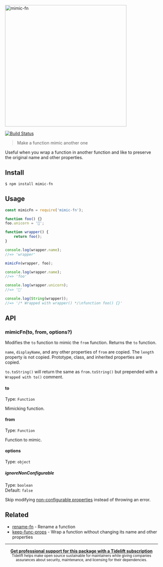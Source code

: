 <img src="media/logo.svg" alt="mimic-fn" width="400">
<br>

[![Build Status](https://travis-ci.org/sindresorhus/mimic-fn.svg?branch=master)](https://travis-ci.org/sindresorhus/mimic-fn)

> Make a function mimic another one

Useful when you wrap a function in another function and like to preserve the original name and other properties.

## Install

```
$ npm install mimic-fn
```

## Usage

```js
const mimicFn = require('mimic-fn');

function foo() {}
foo.unicorn = '🦄';

function wrapper() {
	return foo();
}

console.log(wrapper.name);
//=> 'wrapper'

mimicFn(wrapper, foo);

console.log(wrapper.name);
//=> 'foo'

console.log(wrapper.unicorn);
//=> '🦄'

console.log(String(wrapper));
//=> '/* Wrapped with wrapper() */\nfunction foo() {}'
```

## API

### mimicFn(to, from, options?)

Modifies the `to` function to mimic the `from` function. Returns the `to` function.

`name`, `displayName`, and any other properties of `from` are copied. The `length` property is not copied. Prototype,
class, and inherited properties are copied.

`to.toString()` will return the same as `from.toString()` but prepended with a `Wrapped with to()` comment.

#### to

Type: `Function`

Mimicking function.

#### from

Type: `Function`

Function to mimic.

#### options

Type: `object`

##### ignoreNonConfigurable

Type: `boolean`<br>
Default: `false`

Skip
modifying [non-configurable properties](https://developer.mozilla.org/en-US/docs/Web/JavaScript/Reference/Global_Objects/Object/getOwnPropertyDescriptor#Description)
instead of throwing an error.

## Related

- [rename-fn](https://github.com/sindresorhus/rename-fn) - Rename a function
- [keep-func-props](https://github.com/ehmicky/keep-func-props) - Wrap a function without changing its name and other
  properties

---

<div align="center">
	<b>
		<a href="https://tidelift.com/subscription/pkg/npm-mimic-fn?utm_source=npm-mimic-fn&utm_medium=referral&utm_campaign=readme">Get professional support for this package with a Tidelift subscription</a>
	</b>
	<br>
	<sub>
		Tidelift helps make open source sustainable for maintainers while giving companies<br>assurances about security, maintenance, and licensing for their dependencies.
	</sub>
</div>
